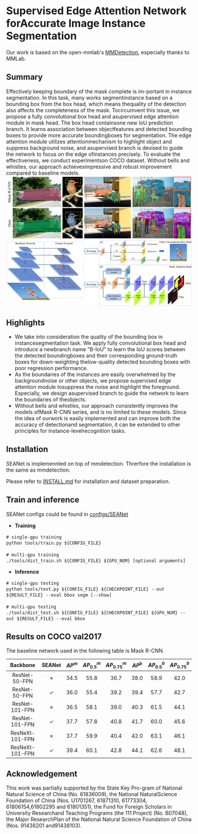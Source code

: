 
# Supervised Edge Attention Network forAccurate Image Instance Segmentation

Our work is based on the open-mmlab's [MMDetection](https://arxiv.org/abs/1906.07155), especially thanks to MMLab.

## Summary
Effectively keeping boundary of the mask complete is im-portant in instance segmentation. In this task, many works segmentinstance based on a bounding box from the box head, which means thequality of the detection also affects the completeness of the mask. Tocircumvent this issue, we propose a fully convolutional box head and asupervised edge attention module in mask head. The box head containsone new IoU prediction  branch. It learns association between objectfeatures and detected bounding boxes to provide more accurate boundingboxes for segmentation. The edge attention module utilizes attentionmechanism to highlight object and suppress background noise, and asupervised branch is devised to guide the network to focus on the edge ofinstances precisely. To evaluate the effectiveness, we conduct experimentson COCO dataset. Without bells and whistles, our approach achievesimpressive and robust improvement compared to baseline models.
![image](docs/fig1.jpg)
![The model structur image](docs/fig2.jpg)
## Highlights
- We  take  into  consideration  the  quality  of  the  bounding  box  in  instancesegmentation task. We apply fully convolutional box head and introduce a newbranch name “B-IoU” to learn the IoU scores between the detected boundingboxes and their corresponding ground-truth boxes for down-weighting thelow-quality detected bounding boxes with poor regression performance.
- As the boundaries of the instances are easily overwhelmed by the backgroundnoise  or  other  objects,  we  propose  supervised  edge  attention  module  tosuppress  the  noise  and  highlight  the  foreground.  Especially,  we  design  asupervised  branch  to  guide  the  network  to  learn  the  boundaries  of  theobjects.
- Without bells and whistles, our approach consistently improves the models ofMask R-CNN series, and is no limited to these models. Since the idea of ourwork is easily implemented and can improve both the accuracy of detectionand segmentation, it can be extended to other principles for instance-levelrecognition tasks.

## Installation
SEANet is implemennted on top of mmdetection. Threrfore the installation is the same as mmdetection.

Please refer to [INSTALL.md](docs/INSTALL.md) for installation and dataset preparation.


## Train and inference

SEANet configs could be found in [configs/SEANet](configs/SEANet)
- **Training**
```shell
# single-gpu training
python tools/train.py ${CONFIG_FILE}

# multi-gpu training
./tools/dist_train.sh ${CONFIG_FILE} ${GPU_NUM} [optional arguments]
```
- **Inference**
```shell
# single-gpu testing
python tools/test.py ${CONFIG_FILE} ${CHECKPOINT_FILE} --out ${RESULT_FILE} --eval bbox segm [--show]

# multi-gpu testing
./tools/dist_test.sh ${CONFIG_FILE} ${CHECKPOINT_FILE} ${GPU_NUM} --out ${RESULT_FILE} --eval bbox
```
## Results on COCO val2017

The baseline network used in the following table is Mask R-CNN.

|  Backbone  | SEANet  | $AP^{m}$ | $AP_{0.5}^{m}$ | $AP_{0.75}^{m}$ | $AP^{b}$ | $AP_{0.5}^{b}$ | $AP_{0.75}^{b}$ |
|:--------:|:--------:|:--------:|:--------:|:-----:|:-----:|:-----:|:-----:|
| ResNet-50-FPN| ✗        | 34.5        | 55.8        | 36.7     | 38.0     | 58.9     | 42.0      |
| ResNet-50-FPN| ✓        | 36.0        | 55.4        | 39.2     | 39.4     | 57.7     | 42.7      |
| ResNet-101-FPN| ✗        | 36.5        | 58.1        | 39.0     | 40.3     | 61.5     | 44.1      |
| ResNet-101-FPN| ✓        | 37.7        | 57.8        | 40.8     | 41.7     | 60.0     | 45.6      |
| ResNeXt-101-FPN| ✗        | 37.7        | 59.9        | 40.4     | 42.0     | 63.1     | 46.1      |
| ResNeXt-101-FPN| ✓        | 39.4        | 60.1        | 42.8     | 44.1     | 62.6     | 48.1      |
## Acknowledgement
This work was partially supported by the State Key Pro-gram of National Natural Science of China (No. 61836009), the National NaturalScience Foundation of China (Nos. U1701267, 61871310, 61773304, 61806154,61802295 and 61801351), the Fund for Foreign Scholars in University Researchand Teaching Programs (the 111 Project) (No. B07048), the Major ResearchPlan of the National Natural Science Foundation of China (Nos. 91438201 and91438103).
